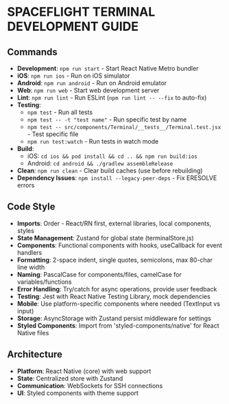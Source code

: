 # SPACEFLIGHT TERMINAL DEVELOPMENT GUIDE

## Commands
- **Development**: `npm run start` - Start React Native Metro bundler
- **iOS**: `npm run ios` - Run on iOS simulator
- **Android**: `npm run android` - Run on Android emulator
- **Web**: `npm run web` - Start web development server
- **Lint**: `npm run lint` - Run ESLint (`npm run lint -- --fix` to auto-fix)
- **Testing**: 
  - `npm test` - Run all tests
  - `npm test -- -t "test name"` - Run specific test by name
  - `npm test -- src/components/Terminal/__tests__/Terminal.test.jsx` - Test specific file
  - `npm run test:watch` - Run tests in watch mode
- **Build**:
  - iOS: `cd ios && pod install && cd .. && npm run build:ios`
  - Android: `cd android && ./gradlew assembleRelease`
- **Clean**: `npm run clean` - Clear build caches (use before rebuilding)
- **Dependency Issues**: `npm install --legacy-peer-deps` - Fix ERESOLVE errors

## Code Style
- **Imports**: Order - React/RN first, external libraries, local components, styles
- **State Management**: Zustand for global state (terminalStore.js)
- **Components**: Functional components with hooks, useCallback for event handlers
- **Formatting**: 2-space indent, single quotes, semicolons, max 80-char line width
- **Naming**: PascalCase for components/files, camelCase for variables/functions
- **Error Handling**: Try/catch for async operations, provide user feedback
- **Testing**: Jest with React Native Testing Library, mock dependencies
- **Mobile**: Use platform-specific components where needed (TextInput vs input)
- **Storage**: AsyncStorage with Zustand persist middleware for settings
- **Styled Components**: Import from 'styled-components/native' for React Native files

## Architecture
- **Platform**: React Native (core) with web support
- **State**: Centralized store with Zustand
- **Communication**: WebSockets for SSH connections
- **UI**: Styled components with theme support